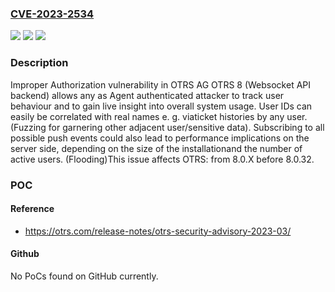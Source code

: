 ### [CVE-2023-2534](https://cve.mitre.org/cgi-bin/cvename.cgi?name=CVE-2023-2534)
![](https://img.shields.io/static/v1?label=Product&message=OTRS&color=blue)
![](https://img.shields.io/static/v1?label=Version&message=n%2Fa&color=blue)
![](https://img.shields.io/static/v1?label=Vulnerability&message=CWE-285%20Improper%20Authorization&color=brighgreen)

### Description

Improper Authorization vulnerability in OTRS AG OTRS 8 (Websocket API backend) allows any as Agent authenticated attacker to track user behaviour and to gain live insight into overall system usage. User IDs can easily be correlated with real names e. g. viaticket histories by any user. (Fuzzing for garnering other adjacent user/sensitive data). Subscribing to all possible push events could also lead to performance implications on the server side, depending on the size of the installationand the number of active users. (Flooding)This issue affects OTRS: from 8.0.X before 8.0.32.

### POC

#### Reference
- https://otrs.com/release-notes/otrs-security-advisory-2023-03/

#### Github
No PoCs found on GitHub currently.

